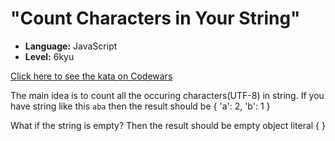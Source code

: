 # "Count Characters in Your String"

* **Language:** JavaScript
* **Level:**    6kyu

[Click here to see the kata on Codewars](https://www.codewars.com/kata/52efefcbcdf57161d4000091)

The main idea is to count all the occuring characters(UTF-8) in string. If you have string like this `aba` then the result should be { 'a': 2, 'b': 1 }

What if the string is empty? Then the result should be empty object literal { }
